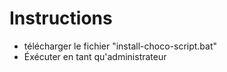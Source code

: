 # Instructions

- télécharger le fichier "install-choco-script.bat"
- Éxécuter en tant qu'administrateur
